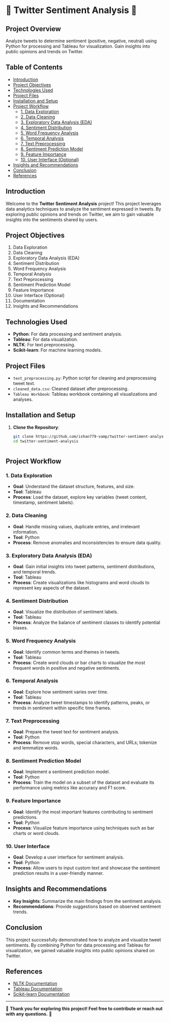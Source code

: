 # 🌟 Twitter Sentiment Analysis 🌟

## Project Overview
Analyze tweets to determine sentiment (positive, negative, neutral) using Python for processing and Tableau for visualization. Gain insights into public opinions and trends on Twitter.

## Table of Contents
- [Introduction](#introduction)
- [Project Objectives](#project-objectives)
- [Technologies Used](#technologies-used)
- [Project Files](#project-files)
- [Installation and Setup](#installation-and-setup)
- [Project Workflow](#project-workflow)
  - [1. Data Exploration](#1-data-exploration)
  - [2. Data Cleaning](#2-data-cleaning)
  - [3. Exploratory Data Analysis (EDA)](#3-exploratory-data-analysis-eda)
  - [4. Sentiment Distribution](#4-sentiment-distribution)
  - [5. Word Frequency Analysis](#5-word-frequency-analysis)
  - [6. Temporal Analysis](#6-temporal-analysis)
  - [7. Text Preprocessing](#7-text-preprocessing)
  - [8. Sentiment Prediction Model](#8-sentiment-prediction-model)
  - [9. Feature Importance](#9-feature-importance)
  - [10. User Interface (Optional)](#10-user-interface-optional)
- [Insights and Recommendations](#insights-and-recommendations)
- [Conclusion](#conclusion)
- [References](#references)

## Introduction
Welcome to the **Twitter Sentiment Analysis** project! This project leverages data analytics techniques to analyze the sentiment expressed in tweets. By exploring public opinions and trends on Twitter, we aim to gain valuable insights into the sentiments shared by users.

## Project Objectives
1. Data Exploration
2. Data Cleaning
3. Exploratory Data Analysis (EDA)
4. Sentiment Distribution
5. Word Frequency Analysis
6. Temporal Analysis
7. Text Preprocessing
8. Sentiment Prediction Model
9. Feature Importance
10. User Interface (Optional)
11. Documentation
12. Insights and Recommendations

## Technologies Used
- **Python**: For data processing and sentiment analysis.
- **Tableau**: For data visualization.
- **NLTK**: For text preprocessing.
- **Scikit-learn**: For machine learning models.

## Project Files
- `text_preprocessing.py`: Python script for cleaning and preprocessing tweet text.
- `cleaned_data.csv`: Cleaned dataset after preprocessing.
- `Tableau Workbook`: Tableau workbook containing all visualizations and analyses.

## Installation and Setup
1. **Clone the Repository**:
   ```sh
   git clone https://github.com/ishan779-vamp/twitter-sentiment-analysis.git
   cd twitter-sentiment-analysis



## Project Workflow
### 1. Data Exploration
- **Goal**: Understand the dataset structure, features, and size.
- **Tool**: Tableau
- **Process**: Load the dataset, explore key variables (tweet content, timestamp, sentiment labels).

### 2. Data Cleaning
- **Goal**: Handle missing values, duplicate entries, and irrelevant information.
- **Tool**: Python
- **Process**: Remove anomalies and inconsistencies to ensure data quality.

### 3. Exploratory Data Analysis (EDA)
- **Goal**: Gain initial insights into tweet patterns, sentiment distributions, and temporal trends.
- **Tool**: Tableau
- **Process**: Create visualizations like histograms and word clouds to represent key aspects of the dataset.

### 4. Sentiment Distribution
- **Goal**: Visualize the distribution of sentiment labels.
- **Tool**: Tableau
- **Process**: Analyze the balance of sentiment classes to identify potential biases.

### 5. Word Frequency Analysis
- **Goal**: Identify common terms and themes in tweets.
- **Tool**: Tableau
- **Process**: Create word clouds or bar charts to visualize the most frequent words in positive and negative sentiments.

### 6. Temporal Analysis
- **Goal**: Explore how sentiment varies over time.
- **Tool**: Tableau
- **Process**: Analyze tweet timestamps to identify patterns, peaks, or trends in sentiment within specific time frames.

### 7. Text Preprocessing
- **Goal**: Prepare the tweet text for sentiment analysis.
- **Tool**: Python
- **Process**: Remove stop words, special characters, and URLs; tokenize and lemmatize words.

### 8. Sentiment Prediction Model
- **Goal**: Implement a sentiment prediction model.
- **Tool**: Python
- **Process**: Train the model on a subset of the dataset and evaluate its performance using metrics like accuracy and F1 score.

### 9. Feature Importance
- **Goal**: Identify the most important features contributing to sentiment predictions.
- **Tool**: Python
- **Process**: Visualize feature importance using techniques such as bar charts or word clouds.

### 10. User Interface 
- **Goal**: Develop a user interface for sentiment analysis.
- **Tool**: Python
- **Process**: Allow users to input custom text and showcase the sentiment prediction results in a user-friendly manner.

## Insights and Recommendations
- **Key Insights**: Summarize the main findings from the sentiment analysis.
- **Recommendations**: Provide suggestions based on observed sentiment trends.

## Conclusion
This project successfully demonstrated how to analyze and visualize tweet sentiments. By combining Python for data processing and Tableau for visualization, we gained valuable insights into public opinions shared on Twitter.

## References
- [NLTK Documentation](https://www.nltk.org/)
- [Tableau Documentation](https://help.tableau.com/)
- [Scikit-learn Documentation](https://scikit-learn.org/)

---

🎉 **Thank you for exploring this project! Feel free to contribute or reach out with any questions.** 🎉
```

